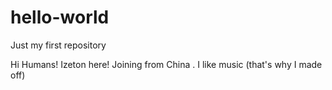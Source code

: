 # hello-world
Just my first repository

Hi Humans!
Izeton here! Joining from China .
I like music (that's why I made off)
